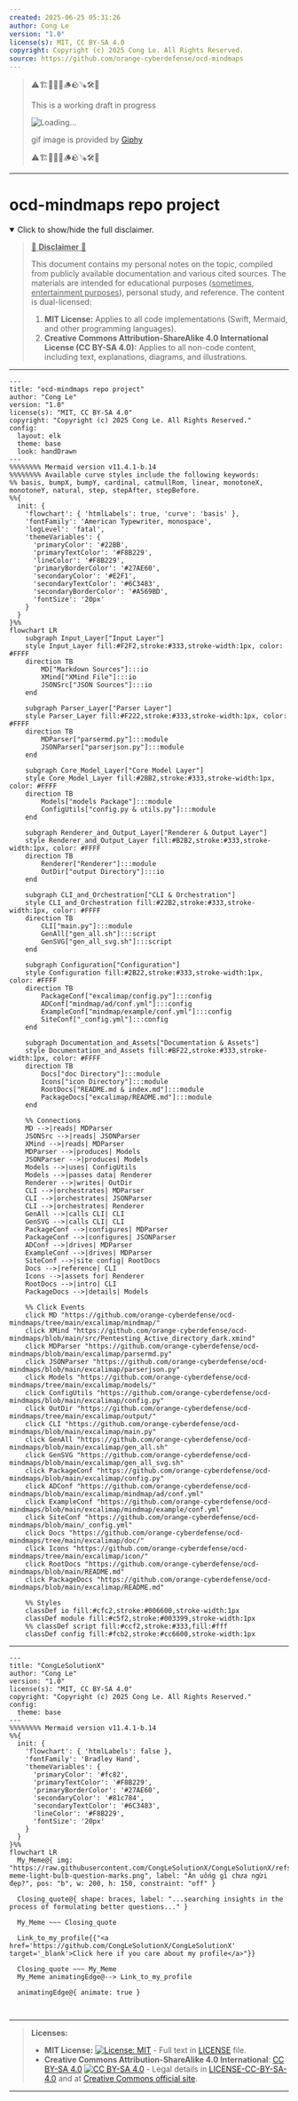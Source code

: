 ```yaml
---
created: 2025-06-25 05:31:26
author: Cong Le
version: "1.0"
license(s): MIT, CC BY-SA 4.0
copyright: Copyright (c) 2025 Cong Le. All Rights Reserved.
source: https://github.com/orange-cyberdefense/ocd-mindmaps
---
```



> ⚠️🏗️🚧🦺🧱🪵🪨🪚🛠️👷
> 
> This is a working draft in progress
> 
> ![Loading...](https://media2.giphy.com/media/v1.Y2lkPTc5MGI3NjExMXVjejV3dnVjc2o5MXd3eXBvcDR1cHlzbHQ1Z2R6YjY0ZHpmdjJ6OCZlcD12MV9pbnRlcm5hbF9naWZfYnlfaWQmY3Q9Zw/hL9q5k9dk9l0wGd4e0/giphy.gif)
>
> gif image is provided by [Giphy](https://giphy.com)
> 
> ⚠️🏗️🚧🦺🧱🪵🪨🪚🛠️👷


----




# ocd-mindmaps repo project
<details open>
<summary>Click to show/hide the full disclaimer.</summary>
   
> <ins>📢 **Disclaimer** 🚨</ins>
>
> This document contains my personal notes on the topic,
> compiled from publicly available documentation and various cited sources.
> The materials are intended for educational purposes (<ins>sometimes, entertainment purposes</ins>), personal study, and reference.
> The content is dual-licensed:
> 1. **MIT License:** Applies to all code implementations (Swift, Mermaid, and other programming languages).
> 2. **Creative Commons Attribution-ShareAlike 4.0 International License (CC BY-SA 4.0):** Applies to all non-code content, including text, explanations, diagrams, and illustrations.

</details>


---

```mermaid
---
title: "ocd-mindmaps repo project"
author: "Cong Le"
version: "1.0"
license(s): "MIT, CC BY-SA 4.0"
copyright: "Copyright (c) 2025 Cong Le. All Rights Reserved."
config:
  layout: elk
  theme: base
  look: handDrawn
---
%%%%%%%% Mermaid version v11.4.1-b.14
%%%%%%%% Available curve styles include the following keywords:
%% basis, bumpX, bumpY, cardinal, catmullRom, linear, monotoneX, monotoneY, natural, step, stepAfter, stepBefore.
%%{
  init: {
    'flowchart': { 'htmlLabels': true, 'curve': 'basis' },
    'fontFamily': 'American Typewriter, monospace',
    'logLevel': 'fatal',
    'themeVariables': {
      'primaryColor': '#22BB',
      'primaryTextColor': '#F8B229',
      'lineColor': '#F8B229',
      'primaryBorderColor': '#27AE60',
      'secondaryColor': '#E2F1',
      'secondaryTextColor': '#6C3483',
      'secondaryBorderColor': '#A569BD',
      'fontSize': '20px'
    }
  }
}%%
flowchart LR
    subgraph Input_Layer["Input Layer"]
    style Input_Layer fill:#F2F2,stroke:#333,stroke-width:1px, color: #FFFF
    direction TB
        MD["Markdown Sources"]:::io
        XMind["XMind File"]:::io
        JSONSrc["JSON Sources"]:::io
    end

    subgraph Parser_Layer["Parser Layer"]
    style Parser_Layer fill:#F222,stroke:#333,stroke-width:1px, color: #FFFF
    direction TB
        MDParser["parsermd.py"]:::module
        JSONParser["parserjson.py"]:::module
    end

    subgraph Core_Model_Layer["Core Model Layer"]
    style Core_Model_Layer fill:#2BB2,stroke:#333,stroke-width:1px, color: #FFFF
    direction TB
        Models["models Package"]:::module
        ConfigUtils["config.py & utils.py"]:::module
    end

    subgraph Renderer_and_Output_Layer["Renderer & Output Layer"]
    style Renderer_and_Output_Layer fill:#B2B2,stroke:#333,stroke-width:1px, color: #FFFF
    direction TB
        Renderer["Renderer"]:::module
        OutDir["output Directory"]:::io
    end

    subgraph CLI_and_Orchestration["CLI & Orchestration"]
    style CLI_and_Orchestration fill:#22B2,stroke:#333,stroke-width:1px, color: #FFFF
    direction TB
        CLI["main.py"]:::module
        GenAll["gen_all.sh"]:::script
        GenSVG["gen_all_svg.sh"]:::script
    end

    subgraph Configuration["Configuration"]
    style Configuration fill:#2B22,stroke:#333,stroke-width:1px, color: #FFFF
    direction TB
        PackageConf["excalimap/config.py"]:::config
        ADConf["mindmap/ad/conf.yml"]:::config
        ExampleConf["mindmap/example/conf.yml"]:::config
        SiteConf["_config.yml"]:::config
    end

    subgraph Documentation_and_Assets["Documentation & Assets"]
    style Documentation_and_Assets fill:#BF22,stroke:#333,stroke-width:1px, color: #FFFF
    direction TB
        Docs["doc Directory"]:::module
        Icons["icon Directory"]:::module
        RootDocs["README.md & index.md"]:::module
        PackageDocs["excalimap/README.md"]:::module
    end

    %% Connections
    MD -->|reads| MDParser
    JSONSrc -->|reads| JSONParser
    XMind -->|reads| MDParser
    MDParser -->|produces| Models
    JSONParser -->|produces| Models
    Models -->|uses| ConfigUtils
    Models -->|passes data| Renderer
    Renderer -->|writes| OutDir
    CLI -->|orchestrates| MDParser
    CLI -->|orchestrates| JSONParser
    CLI -->|orchestrates| Renderer
    GenAll -->|calls CLI| CLI
    GenSVG -->|calls CLI| CLI
    PackageConf -->|configures| MDParser
    PackageConf -->|configures| JSONParser
    ADConf -->|drives| MDParser
    ExampleConf -->|drives| MDParser
    SiteConf -->|site config| RootDocs
    Docs -->|reference| CLI
    Icons -->|assets for| Renderer
    RootDocs -->|intro| CLI
    PackageDocs -->|details| Models

    %% Click Events
    click MD "https://github.com/orange-cyberdefense/ocd-mindmaps/tree/main/excalimap/mindmap/"
    click XMind "https://github.com/orange-cyberdefense/ocd-mindmaps/blob/main/src/Pentesting_Active_directory_dark.xmind"
    click MDParser "https://github.com/orange-cyberdefense/ocd-mindmaps/blob/main/excalimap/parsermd.py"
    click JSONParser "https://github.com/orange-cyberdefense/ocd-mindmaps/blob/main/excalimap/parserjson.py"
    click Models "https://github.com/orange-cyberdefense/ocd-mindmaps/tree/main/excalimap/models/"
    click ConfigUtils "https://github.com/orange-cyberdefense/ocd-mindmaps/blob/main/excalimap/config.py"
    click OutDir "https://github.com/orange-cyberdefense/ocd-mindmaps/tree/main/excalimap/output/"
    click CLI "https://github.com/orange-cyberdefense/ocd-mindmaps/blob/main/excalimap/main.py"
    click GenAll "https://github.com/orange-cyberdefense/ocd-mindmaps/blob/main/excalimap/gen_all.sh"
    click GenSVG "https://github.com/orange-cyberdefense/ocd-mindmaps/blob/main/excalimap/gen_all_svg.sh"
    click PackageConf "https://github.com/orange-cyberdefense/ocd-mindmaps/blob/main/excalimap/config.py"
    click ADConf "https://github.com/orange-cyberdefense/ocd-mindmaps/blob/main/excalimap/mindmap/ad/conf.yml"
    click ExampleConf "https://github.com/orange-cyberdefense/ocd-mindmaps/blob/main/excalimap/mindmap/example/conf.yml"
    click SiteConf "https://github.com/orange-cyberdefense/ocd-mindmaps/blob/main/_config.yml"
    click Docs "https://github.com/orange-cyberdefense/ocd-mindmaps/tree/main/excalimap/doc/"
    click Icons "https://github.com/orange-cyberdefense/ocd-mindmaps/tree/main/excalimap/icon/"
    click RootDocs "https://github.com/orange-cyberdefense/ocd-mindmaps/blob/main/README.md"
    click PackageDocs "https://github.com/orange-cyberdefense/ocd-mindmaps/blob/main/excalimap/README.md"

    %% Styles
    classDef io fill:#cfc2,stroke:#006600,stroke-width:1px
    classDef module fill:#c5f2,stroke:#003399,stroke-width:1px
    %% classDef script fill:#ccf2,stroke:#333,fill:#fff
    classDef config fill:#fcb2,stroke:#cc6600,stroke-width:1px

```

---


<!-- 
```mermaid
%% Current Mermaid version
info
```  -->


```mermaid
---
title: "CongLeSolutionX"
author: "Cong Le"
version: "1.0"
license(s): "MIT, CC BY-SA 4.0"
copyright: "Copyright (c) 2025 Cong Le. All Rights Reserved."
config:
  theme: base
---
%%%%%%%% Mermaid version v11.4.1-b.14
%%{
  init: {
    'flowchart': { 'htmlLabels': false },
    'fontFamily': 'Bradley Hand',
    'themeVariables': {
      'primaryColor': '#fc82',
      'primaryTextColor': '#F8B229',
      'primaryBorderColor': '#27AE60',
      'secondaryColor': '#81c784',
      'secondaryTextColor': '#6C3483',
      'lineColor': '#F8B229',
      'fontSize': '20px'
    }
  }
}%%
flowchart LR
  My_Meme@{ img: "https://raw.githubusercontent.com/CongLeSolutionX/CongLeSolutionX/refs/heads/main/assets/images/My-meme-light-bulb-question-marks.png", label: "Ăn uống gì chưa ngừi đẹp?", pos: "b", w: 200, h: 150, constraint: "off" }

  Closing_quote@{ shape: braces, label: "...searching insights in the process of formulating better questions..." }
    
  My_Meme ~~~ Closing_quote
    
  Link_to_my_profile{{"<a href='https://github.com/CongLeSolutionX/CongLeSolutionX' target='_blank'>Click here if you care about my profile</a>"}}

  Closing_quote ~~~ My_Meme
  My_Meme animatingEdge@--> Link_to_my_profile
  
  animatingEdge@{ animate: true }



```

---
>**Licenses:**
>
>- **MIT License:**  [![License: MIT](https://img.shields.io/badge/License-MIT-yellow.svg)](LICENSE) - Full text in [LICENSE](LICENSE) file.
>- **Creative Commons Attribution-ShareAlike 4.0 International**: [CC BY-SA 4.0](https://creativecommons.org/licenses/by-sa/4.0/) [![CC BY-SA 4.0](https://licensebuttons.net/l/by-sa/4.0/88x31.png)](https://creativecommons.org/licenses/by-sa/4.0/) - Legal details in [LICENSE-CC-BY-SA-4.0](THE_PAST/LICENSE-CC-BY-SA-4.0) and at [Creative Commons official site](https://creativecommons.org/licenses/by-sa/4.0/).
>
---